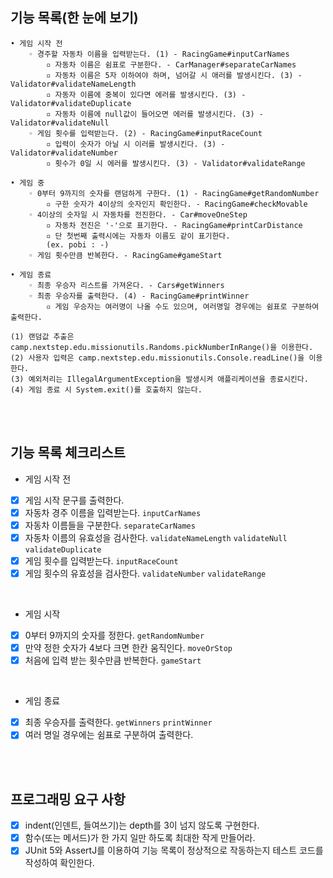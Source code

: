 ## 기능 목록(한 눈에 보기)

```
• 게임 시작 전
    ◦ 경주할 자동차 이름을 입력받는다. (1) - RacingGame#inputCarNames
        ▫︎ 자동차 이름은 쉼표로 구분한다. - CarManager#separateCarNames
        ▫︎ 자동차 이름은 5자 이하여야 하며, 넘어갈 시 애러를 발생시킨다. (3) - Validator#validateNameLength
        ▫︎ 자동자 이름에 중복이 있다면 에러를 발생시킨다. (3) - Validator#validateDuplicate
        ▫︎ 자동차 이름에 null값이 들어오면 에러를 발생시킨다. (3) - Validator#validateNull
    ◦ 게임 횟수를 입력받는다. (2) - RacingGame#inputRaceCount
        ▫︎ 입력이 숫자가 아닐 시 이러를 발생시킨다. (3) - Validator#validateNumber
        ▫︎ 횟수가 0일 시 에러를 발생시킨다. (3) - Validator#validateRange

• 게임 중
    ◦ 0부터 9까지의 숫자를 랜덤하게 구한다. (1) - RacingGame#getRandomNumber
        ▫︎ 구한 숫자가 4이상의 숫자인지 확인한다. - RacingGame#checkMovable
    ◦ 4이상의 숫자일 시 자동차를 전진한다. - Car#moveOneStep
        ▫︎ 자동차 전진은 '-'으로 표기한다. - RacingGame#printCarDistance
        ▫︎ 단 첫번째 출력시에는 자동차 이름도 같이 표기한다.
        (ex. pobi : -)
    ◦ 게임 횟수만큼 반복한다. - RacingGame#gameStart

• 게임 종료
    ◦ 최종 우승자 리스트를 가져온다. - Cars#getWinners
    ◦ 최종 우승자를 출력한다. (4) - RacingGame#printWinner
        ▫︎ 게임 우승자는 여러명이 나올 수도 있으며, 여러명일 경우에는 쉼표로 구분하여 출력한다.

(1) 랜덤값 추출은 camp.nextstep.edu.missionutils.Randoms.pickNumberInRange()을 이용한다.
(2) 사용자 입력은 camp.nextstep.edu.missionutils.Console.readLine()을 이용한다.
(3) 예외처리는 IllegalArgumentException을 발생시켜 애플리케이션을 종료시킨다. 
(4) 게임 종료 시 System.exit()를 호출하지 않는다.
```

<br><br>

## 기능 목록 체크리스트

- 게임 시작 전
- [x]  게임 시작 문구를 출력한다.
- [x]  자동차 경주 이름을 입력받는다. `inputCarNames`
- [x]  자동차 이름들을 구분한다. `separateCarNames`
- [x]  자동차 이름의 유효성을 검사한다. `validateNameLength` `validateNull` `validateDuplicate`
- [x]  게임 횟수를 입력받는다. `inputRaceCount`
- [x]  게임 횟수의 유효성을 검사한다. `validateNumber` `validateRange`

<br>

- 게임 시작
- [x]  0부터 9까지의 숫자를 정한다. `getRandomNumber`
- [x]  만약 정한 숫자가 4보다 크면 한칸 움직인다. `moveOrStop`
- [x]  처음에 입력 받는 횟수만큼 반복한다. `gameStart`

<br>

- 게임 종료
- [x]  최종 우승자를 출력한다. `getWinners` `printWinner`
- [x]  여러 명일 경우에는 쉼표로 구분하여 출력한다.

<br><br>

## 프로그래밍 요구 사항

- [x]  indent(인덴트, 들여쓰기)는 depth를 3이 넘지 않도록 구현한다.
- [x]  함수(또는 메서드)가 한 가지 일만 하도록 최대한 작게 만들어라.
- [x]  JUnit 5와 AssertJ를 이용하여 기능 목록이 정상적으로 작동하는지 테스트 코드를 작성하여 확인한다.